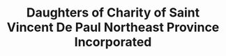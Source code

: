 ---
layout: repo
title: "Daughters of Charity of Saint Vincent De Paul Northeast Province Incorporated"
id: 18412
permalink: repos/18412/
---